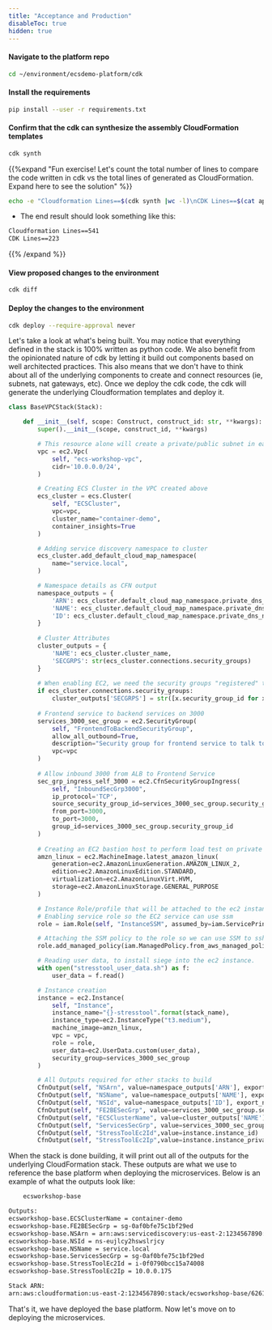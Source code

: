 ```yaml
---
title: "Acceptance and Production"
disableToc: true
hidden: true
---
```


#### Navigate to the platform repo

```bash
cd ~/environment/ecsdemo-platform/cdk
```

#### Install the requirements

```bash 
pip install --user -r requirements.txt
```
#### Confirm that the cdk can synthesize the assembly CloudFormation templates

```bash
cdk synth
```

{{%expand "Fun exercise! Let's count the total number of lines to compare the code written in cdk vs the total lines of generated as CloudFormation. Expand here to see the solution" %}}

```bash
echo -e "Cloudformation Lines==$(cdk synth |wc -l)\nCDK Lines==$(cat app.py|wc -l)"
```

- The end result should look something like this:

```bash
Cloudformation Lines==541
CDK Lines==223
```

{{% /expand %}}

#### View proposed changes to the environment

```bash
cdk diff
```

#### Deploy the changes to the environment

```bash
cdk deploy --require-approval never
```

Let's take a look at what's being built. You may notice that everything defined in the stack is 100% written as python code. We also benefit from the opinionated nature of cdk by letting it build out components based on well architected practices. This also means that we don't have to think about all of the underlying components to create and connect resources (ie, subnets, nat gateways, etc). Once we deploy the cdk code, the cdk will generate the underlying Cloudformation templates and deploy it.

```python
class BaseVPCStack(Stack):

    def __init__(self, scope: Construct, construct_id: str, **kwargs):
        super().__init__(scope, construct_id, **kwargs)

        # This resource alone will create a private/public subnet in each AZ as well as nat/internet gateway(s)
        vpc = ec2.Vpc(
            self, "ecs-workshop-vpc",
            cidr='10.0.0.0/24',
        )

        # Creating ECS Cluster in the VPC created above
        ecs_cluster = ecs.Cluster(
            self, "ECSCluster",
            vpc=vpc,
            cluster_name="container-demo",
            container_insights=True
        )

        # Adding service discovery namespace to cluster
        ecs_cluster.add_default_cloud_map_namespace(
            name="service.local",
        )

        # Namespace details as CFN output
        namespace_outputs = {
            'ARN': ecs_cluster.default_cloud_map_namespace.private_dns_namespace_arn,
            'NAME': ecs_cluster.default_cloud_map_namespace.private_dns_namespace_name,
            'ID': ecs_cluster.default_cloud_map_namespace.private_dns_namespace_id,
        }
        
        # Cluster Attributes
        cluster_outputs = {
            'NAME': ecs_cluster.cluster_name,
            'SECGRPS': str(ecs_cluster.connections.security_groups)
        }
        
        # When enabling EC2, we need the security groups "registered" to the cluster for imports in other service stacks
        if ecs_cluster.connections.security_groups:
            cluster_outputs['SECGRPS'] = str([x.security_group_id for x in ecs_cluster.connections.security_groups][0])
        
        # Frontend service to backend services on 3000
        services_3000_sec_group = ec2.SecurityGroup(
            self, "FrontendToBackendSecurityGroup",
            allow_all_outbound=True,
            description="Security group for frontend service to talk to backend services",
            vpc=vpc
        )
        
        # Allow inbound 3000 from ALB to Frontend Service
        sec_grp_ingress_self_3000 = ec2.CfnSecurityGroupIngress(
            self, "InboundSecGrp3000",
            ip_protocol='TCP',
            source_security_group_id=services_3000_sec_group.security_group_id,
            from_port=3000,
            to_port=3000,
            group_id=services_3000_sec_group.security_group_id
        )
        
        # Creating an EC2 bastion host to perform load test on private backend services
        amzn_linux = ec2.MachineImage.latest_amazon_linux(
            generation=ec2.AmazonLinuxGeneration.AMAZON_LINUX_2,
            edition=ec2.AmazonLinuxEdition.STANDARD,
            virtualization=ec2.AmazonLinuxVirt.HVM,
            storage=ec2.AmazonLinuxStorage.GENERAL_PURPOSE
        )

        # Instance Role/profile that will be attached to the ec2 instance 
        # Enabling service role so the EC2 service can use ssm
        role = iam.Role(self, "InstanceSSM", assumed_by=iam.ServicePrincipal("ec2.amazonaws.com"))

        # Attaching the SSM policy to the role so we can use SSM to ssh into the ec2 instance
        role.add_managed_policy(iam.ManagedPolicy.from_aws_managed_policy_name("service-role/AmazonEC2RoleforSSM"))

        # Reading user data, to install siege into the ec2 instance.
        with open("stresstool_user_data.sh") as f:
            user_data = f.read()

        # Instance creation
        instance = ec2.Instance(
            self, "Instance",
            instance_name="{}-stresstool".format(stack_name),
            instance_type=ec2.InstanceType("t3.medium"),
            machine_image=amzn_linux,
            vpc = vpc,
            role = role,
            user_data=ec2.UserData.custom(user_data),
            security_group=services_3000_sec_group
        )

        # All Outputs required for other stacks to build
        CfnOutput(self, "NSArn", value=namespace_outputs['ARN'], export_name="NSARN")
        CfnOutput(self, "NSName", value=namespace_outputs['NAME'], export_name="NSNAME")
        CfnOutput(self, "NSId", value=namespace_outputs['ID'], export_name="NSID")
        CfnOutput(self, "FE2BESecGrp", value=services_3000_sec_group.security_group_id, export_name="SecGrpId")
        CfnOutput(self, "ECSClusterName", value=cluster_outputs['NAME'], export_name="ECSClusterName")
        CfnOutput(self, "ServicesSecGrp", value=services_3000_sec_group.security_group_id, export_name="ServicesSecGrp")
        CfnOutput(self, "StressToolEc2Id",value=instance.instance_id)
        CfnOutput(self, "StressToolEc2Ip",value=instance.instance_private_ip)
```

When the stack is done building, it will print out all of the outputs for the underlying CloudFormation stack. These outputs are what we use to reference the base platform when deploying the microservices. Below is an example of what the outputs look like:

```bash
    ecsworkshop-base

Outputs:
ecsworkshop-base.ECSClusterName = container-demo
ecsworkshop-base.FE2BESecGrp = sg-0af0bfe75c1bf29ed
ecsworkshop-base.NSArn = arn:aws:servicediscovery:us-east-2:1234567890:namespace/ns-eujlcy2hswslrjcy
ecsworkshop-base.NSId = ns-eujlcy2hswslrjcy
ecsworkshop-base.NSName = service.local
ecsworkshop-base.ServicesSecGrp = sg-0af0bfe75c1bf29ed
ecsworkshop-base.StressToolEc2Id = i-0f0790bcc15a74008
ecsworkshop-base.StressToolEc2Ip = 10.0.0.175

Stack ARN:
arn:aws:cloudformation:us-east-2:1234567890:stack/ecsworkshop-base/62614260-f22e-11ea-8d70-061326aceaf4
```

That's it, we have deployed the base platform. Now let's move on to deploying the microservices.
